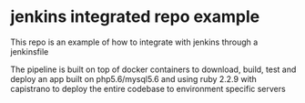 # jenkins integrated repo example

This repo is an example of how to integrate with jenkins through a jenkinsfile 

The pipeline is built on top of docker containers to download, build, test and deploy an app built on php5.6/mysql5.6 and using ruby 2.2.9 with capistrano to deploy the entire codebase to environment specific servers

